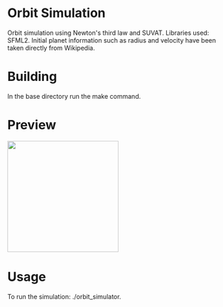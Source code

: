 # Orbit Simulation


Orbit simulation using Newton's third law and SUVAT. Libraries used: SFML2.
Initial planet information such as radius and velocity have been taken directly from Wikipedia.

# Building


In the base directory run the make command.

# Preview

<img src="" width="250" height="250">

# Usage


To run the simulation: ./orbit_simulator.
